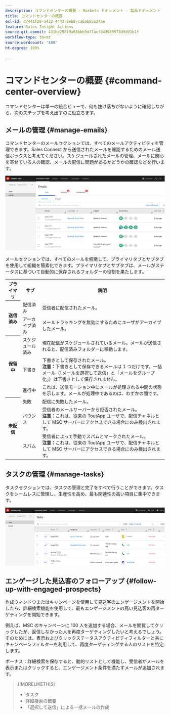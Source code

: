 ```yaml
---
description: コマンドセンターの概要 - Marketo ドキュメント - 製品ドキュメント
title: コマンドセンターの概要
exl-id: d7441f28-a432-4443-8eb8-ca6a685524ae
feature: Sales Insight Actions
source-git-commit: 431bd258f9a68bbb9df7acf043085578d3d91b1f
workflow-type: tm+mt
source-wordcount: '489'
ht-degree: 100%

---
```


# コマンドセンターの概要 {#command-center-overview}

コマンドセンターは単一の統合ビューで、何も抜け落ちがないように確認しながら、次のステップを考え出すのに役立ちます。

## メールの管理 {#manage-emails}

コマンドセンターのメールセクションでは、すべてのメールアクティビティを管理できます。Sales Connect から送信されたメールを確認するためのメール送信ボックスと考えてください。スケジュールされたメールの管理、メールに関心を寄せている人の確認、メールの配信に問題があるかどうかの確認などを行います。

![](assets/command-center-overview-1.png)

メールセクションでは、すべてのメールを俯瞰して、プライマリタブとサブタブを使用して組織を簡素化できます。プライマリタブとサブタブは、メールがステータスに基づいて自動的に保存されるフォルダーの役割を果たします。

<table>
 <tr>
  <th>プライマリ</th>
  <th>サブ</th>
  <th>説明</th>
 </tr>
 <tr>
  <th rowspan="2">送信済み</th>
  <td>配信済み</td>
  <td>受信者に配信されたメール。</td>
 </tr>
 <tr>
  <td>アーカイブ済み</td>
  <td>メールトラッキングを無効にするためにユーザがアーカイブしたメール。</td>
 </tr>
 <tr>
  <th rowspan="3">保留中</th>
  <td>スケジュール済み</td>
  <td>現在配信がスケジュールされているメール。メールが送信されると、配信済みフォルダーに移動します。</td>
 </tr>
 <tr>
  <td>下書き</td>
  <td>下書きとして保存されたメール。<br/>
<strong>注意：</strong>下書きとして保存できるメールは 1 つだけです。一括メール（「メールを選択して送信」と「メールをグループ化」）は下書きとして保存されません。</td>
 </tr>
 <tr>
  <td>進行中</td>
  <td>これは、送信モーション中にメールが処理される中間の状態を示します。メールが処理中であるのは、わずかの間です。</td>
 </tr>
 <tr>
  <th rowspan="3">未配信</th>
  <td>失敗</td>
  <td>配信に失敗したメール。
</td>
 </tr>
 <tr>
  <td>バウンス</td>
  <td>受信者のメールサーバーから拒否されたメール。<br/>
<strong>注意：</strong>これは、従来の ToutApp ユーザで、配信チャネルとして MSC サーバーにアクセスできる場合にのみ検出されます。</td>
 </tr>
 <tr>
  <td>スパム</td>
  <td>受信者によって手動でスパムとマークされたメール。<br/>
<strong>注意：</strong>これは、従来の ToutApp ユーザで、配信チャネルとして MSC サーバーにアクセスできる場合にのみ検出されます。</td>
 </tr>
</table>

## タスクの管理 {#manage-tasks}

タスクセクションでは、タスクの管理と完了をすべて行うことができます。タスクをシームレスに管理し、生産性を高め、最も関連性の高い項目に集中できます。

![](assets/command-center-overview-2.png)

## エンゲージした見込客のフォローアップ {#follow-up-with-engaged-prospects}

作成ウィンドウまたはキャンペーンを使用して見込客のエンゲージメントを開始したら、詳細検索機能を使用して、最もエンゲージメントの高い見込客の再ターゲティングを開始できます。

例えば、MSC のキャンペーンに 100 人を追加する場合、メールを閲覧してクリックしたが、返信しなかった人を再度ターゲティングしたいと考えるでしょう。そのためには、表示およびクリックステータスアクティビティフィルターと共にキャンペーンフィルターを利用して、再度ターゲティングする人のリストを特定します。

ボーナス：詳細検索を保存すると、動的リストとして機能し、受信者がメールを表示またはクリックすると、エンゲージメント条件を満たすメールが追加されます。

>[!MORELIKETHIS]
>
>* タスク
>* 詳細検索の概要
>* 「選択して送信」による一括メールの作成
